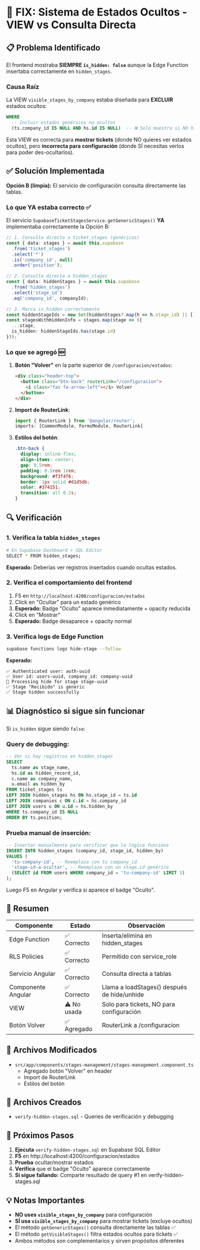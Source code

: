 # 🔧 FIX: Sistema de Estados Ocultos - VIEW vs Consulta Directa

## 📋 Problema Identificado

El frontend mostraba **SIEMPRE `is_hidden: false`** aunque la Edge Function insertaba correctamente en `hidden_stages`.

### Causa Raíz

La VIEW `visible_stages_by_company` estaba diseñada para **EXCLUIR** estados ocultos:

```sql
WHERE 
  -- Incluir estados genéricos no ocultos
  (ts.company_id IS NULL AND hs.id IS NULL)  -- ❌ Solo muestra si NO hay hidden_stages
```

Esta VIEW es correcta para **mostrar tickets** (donde NO quieres ver estados ocultos), pero **incorrecta para configuración** (donde SÍ necesitas verlos para poder des-ocultarlos).

## ✅ Solución Implementada

**Opción B (limpia):** El servicio de configuración consulta directamente las tablas.

### Lo que YA estaba correcto ✅

El servicio `SupabaseTicketStagesService.getGenericStages()` **YA** implementaba correctamente la Opción B:

```typescript
// 1. Consulta directa a ticket_stages (genéricos)
const { data: stages } = await this.supabase
  .from('ticket_stages')
  .select('*')
  .is('company_id', null)
  .order('position');

// 2. Consulta directa a hidden_stages
const { data: hiddenStages } = await this.supabase
  .from('hidden_stages')
  .select('stage_id')
  .eq('company_id', companyId);

// 3. Marca is_hidden correctamente
const hiddenStageIds = new Set(hiddenStages?.map(h => h.stage_id) || []);
const stagesWithHiddenInfo = stages.map(stage => ({
  ...stage,
  is_hidden: hiddenStageIds.has(stage.id)
}));
```

### Lo que se agregó 🆕

1. **Botón "Volver"** en la parte superior de `/configuracion/estados`:
   ```html
   <div class="header-top">
     <button class="btn-back" routerLink="/configuracion">
       <i class="fas fa-arrow-left"></i> Volver
     </button>
   </div>
   ```

2. **Import de RouterLink**:
   ```typescript
   import { RouterLink } from '@angular/router';
   imports: [CommonModule, FormsModule, RouterLink]
   ```

3. **Estilos del botón**:
   ```css
   .btn-back {
     display: inline-flex;
     align-items: center;
     gap: 0.5rem;
     padding: 0.5rem 1rem;
     background: #f3f4f6;
     border: 1px solid #d1d5db;
     color: #374151;
     transition: all 0.2s;
   }
   ```

## 🔍 Verificación

### 1. Verifica la tabla `hidden_stages`

```bash
# En Supabase Dashboard > SQL Editor
SELECT * FROM hidden_stages;
```

**Esperado:** Deberías ver registros insertados cuando ocultas estados.

### 2. Verifica el comportamiento del frontend

1. F5 en `http://localhost:4200/configuracion/estados`
2. Click en "Ocultar" para un estado genérico
3. **Esperado:** Badge "Oculto" aparece inmediatamente + opacity reducida
4. Click en "Mostrar"
5. **Esperado:** Badge desaparece + opacity normal

### 3. Verifica logs de Edge Function

```bash
supabase functions logs hide-stage --follow
```

**Esperado:**
```
✅ Authenticated user: auth-uuid
✅ User id: users-uuid, company_id: company-uuid
🔄 Processing hide for stage stage-uuid
✅ Stage "Recibido" is generic
✅ Stage hidden successfully
```

## 📊 Diagnóstico si sigue sin funcionar

Si `is_hidden` sigue siendo `false`:

### Query de debugging:

```sql
-- Ver si hay registros en hidden_stages
SELECT 
  ts.name as stage_name,
  hs.id as hidden_record_id,
  c.name as company_name,
  u.email as hidden_by
FROM ticket_stages ts
LEFT JOIN hidden_stages hs ON hs.stage_id = ts.id
LEFT JOIN companies c ON c.id = hs.company_id
LEFT JOIN users u ON u.id = hs.hidden_by
WHERE ts.company_id IS NULL
ORDER BY ts.position;
```

### Prueba manual de inserción:

```sql
-- Insertar manualmente para verificar que la lógica funciona
INSERT INTO hidden_stages (company_id, stage_id, hidden_by)
VALUES (
  'tu-company-id', -- Reemplaza con tu company_id
  'stage-id-a-ocultar', -- Reemplaza con un stage.id genérico
  (SELECT id FROM users WHERE company_id = 'tu-company-id' LIMIT 1)
);
```

Luego F5 en Angular y verifica si aparece el badge "Oculto".

## 🎯 Resumen

| Componente | Estado | Observación |
|------------|--------|-------------|
| Edge Function | ✅ Correcto | Inserta/elimina en hidden_stages |
| RLS Policies | ✅ Correcto | Permitido con service_role |
| Servicio Angular | ✅ Correcto | Consulta directa a tablas |
| Componente Angular | ✅ Correcto | Llama a loadStages() después de hide/unhide |
| VIEW | ⚠️ No usada | Solo para tickets, NO para configuración |
| Botón Volver | ✅ Agregado | RouterLink a /configuracion |

## 📁 Archivos Modificados

- `src/app/components/stages-management/stages-management.component.ts`
  - Agregado botón "Volver" en header
  - Import de RouterLink
  - Estilos del botón

## 📝 Archivos Creados

- `verify-hidden-stages.sql` - Queries de verificación y debugging

## 🚀 Próximos Pasos

1. **Ejecuta** `verify-hidden-stages.sql` en Supabase SQL Editor
2. **F5** en http://localhost:4200/configuracion/estados
3. **Prueba** ocultar/mostrar estados
4. **Verifica** que el badge "Oculto" aparece correctamente
5. **Si sigue fallando:** Comparte resultado de query #1 en verify-hidden-stages.sql

## 💡 Notas Importantes

- **NO uses `visible_stages_by_company`** para configuración
- **SÍ usa `visible_stages_by_company`** para mostrar tickets (excluye ocultos)
- El método `getGenericStages()` consulta directamente las tablas ✅
- El método `getVisibleStages()` filtra estados ocultos para tickets ✅
- Ambos métodos son complementarios y sirven propósitos diferentes
